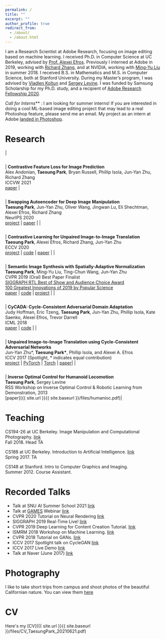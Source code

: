 ```yaml
---
permalink: /
title: ""
excerpt: ""
author_profile: true
redirect_from: 
  - /about/
  - /about.html
---
```


I am a Research Scientist at Adobe Research, focusing on image editing based on machine learning. I received Ph.D. in Computer Science at UC Berkeley, advised by [Prof. Alexei Efros](https://people.eecs.berkeley.edu/~efros/). Previously I interned at Adobe in 2019, working with [Richard Zhang](https://richzhang.github.io/), and at NVIDIA, working with [Ming-Yu Liu](http://www.mingyuliu.net/) in summer 2018. I received B.S. in Mathematics and M.S. in Computer Science, both at Stanford University. During my Master’s program, I was advised by [Vladlen Koltun](http://vladlen.info/) and [Sergey Levine](https://people.eecs.berkeley.edu/~svlevine/). I was funded by Samsung Scholarship for my Ph.D. study, and a recipient of [Adobe Research Fellowship 2020](https://adoberesearch.ctlprojects.com/fellowship/previous-fellowship-award-winners/). 

*Call for Interns***  : I am looking for summer interns! If you are interested in doing a cool ML-based image editing project that may lead to a real Photoshop feature, please send me an email. My project as an intern at Adobe [landed in Photoshop](https://youtu.be/haIZPMBP-40). 

Research
======

| <figure style="width: 120px"> <img src="{{ site.url }}{{ site.baseurl }}/images/contrastive_feature_loss.png" alt=""> </figure> | **Contrastive Feature Loss for Image Prediction**<br/>Alex Andonian, **Taesung Park**, Bryan Russell, Phillip Isola, Jun-Yan Zhu, Richard Zhang<br/>ICCVW 2021<br/>
[paper](https://openaccess.thecvf.com/content/ICCV2021W/AIM/papers/Andonian_Contrastive_Feature_Loss_for_Image_Prediction_ICCVW_2021_paper.pdf)
| <figure style="width: 120px"> <img src="https://taesung.me/SwappingAutoencoder/index_files/church_style_swaps.gif" alt=""> </figure> | **Swapping Autoencoder for Deep Image Manipulation**<br/>**Taesung Park**, Jun-Yan Zhu, Oliver Wang, Jingwan Lu, Eli Shechtman, Alexei Efros, Richard Zhang<br/>NeurIPS 2020<br/>[project](https://taesung.me/SwappingAutoencoder/) \| [paper](https://arxiv.org/abs/2007.00653) |
| <figure style="width: 120px"> <img src="https://taesung.me/ContrastiveUnpairedTranslation/index_files/eccv2020_cut.gif" alt=""> </figure> | **Contrastive Learning for Unpaired Image-to-Image Translation**<br/>**Taesung Park**, Alexei Efros, Richard Zhang, Jun-Yan Zhu<br/>ECCV 2020 <br/>[project](https://taesung.me/ContrastiveUnpairedTranslation/) \| [code](https://github.com/taesungp/contrastive-unpaired-translation) \| [paper](https://arxiv.org/abs/2007.15651) |
| <figure style="width: 120px"> <img src="{{ site.url }}{{ site.baseurl }}/images/spade_thumbnail.jpg" alt=""> </figure> | **Semantic Image Synthesis with Spatially-Adaptive Normalization**<br/>**Taesung Park**, Ming-Yu Liu, Ting-Chun Wang, Jun-Yan Zhu<br/>CVPR 2019 (Oral) Best Paper Finalist <br/> [SIGGRAPH RTL Best of Show and Audience Choice Award](https://news.developer.nvidia.com/gaugan-wins-major-awards-at-siggraph-2019s-real-time-live-competition/) <br/> [100 Greatest Innovations of 2019 by Popular Science](https://www.popsci.com/story/technology/best-of-whats-new-2019/) <br/> [paper](https://arxiv.org/abs/1903.07291) \| [code](https://github.com/NVlabs/SPADE) \| [project](https://nvlabs.github.io/SPADE/) |
| <figure style="width: 120px"> <img src="{{ site.url }}{{ site.baseurl }}/images/cycada.jpg" alt=""> </figure> | **CyCADA: Cycle-Consistent Adversarial Domain Adaptation**<br/>Judy Hoffman, Eric Tzeng, **Taesung Park**, Jun-Yan Zhu, Phillip Isola, Kate Saenko, Alexei Efros, Trevor Darrell<br/>ICML 2018<br/>[paper](https://arxiv.org/pdf/1711.03213.pdf) \| [code](https://github.com/jhoffman/cycada_release) |
| <figure style="width: 120px"> <img src="{{ site.url }}{{ site.baseurl }}/images/CycleGAN.jpg" alt=""> </figure> | **Unpaired Image-to-Image Translation using Cycle-Consistent Adversarial Networks**<br/>Jun-Yan Zhu*, **Taesung Park\***, Phillip Isola, and Alexei A. Efros<br/>ICCV 2017 (Spotlight, * indicates equal contribution) <br/>[project](https://junyanz.github.io/CycleGAN/) \| [PyTorch](https://github.com/junyanz/pytorch-CycleGAN-and-pix2pix) \| [Torch](https://github.com/junyanz/CycleGAN) \| [paper](https://arxiv.org/pdf/1703.10593.pdf)|
| <figure style="width: 120px"> <img src="{{ site.url }}{{ site.baseurl }}/images/humanioc.png" alt=""> </figure> |  **Inverse Optimal Control for Humanoid Locomotion**<br/>**Taesung Park**, Sergey Levine<br/>RSS Workshop on Inverse Optimal Control & Robotic Learning from Demonstration, 2013<br/>[paper]({{ site.url }}{{ site.baseurl }}/files/humanioc.pdf)|

Teaching
======

CS194-26 at UC Berkeley. Image Manipulation and Computational Photography. [link](https://inst.eecs.berkeley.edu/~cs194-26/fa18/)  
Fall 2018. Head TA 

CS188 at UC Berkeley. Introduction to Artificial Intelligence. [link](https://inst.eecs.berkeley.edu/~cs188/)  
Spring 2017. TA

CS148 at Stanford. Intro to Computer Graphics and Imaging.   
Summer 2012. Course Assistant. 

Recorded Talks
======

- Talk at SNU AI Summer School 2021 [link](https://www.youtube.com/watch?v=xjweCi0DFro)
- Talk at [GAMES](http://games-cn.org/) Webinar [link](https://www.bilibili.com/video/BV1e7411c7kR?p=47)
- CVPR 2020 Tutorial on Neural Rendering [link](https://www.neuralrender.com/)
- SIGGRAPH 2019 Real-Time Live! [link](https://youtu.be/Gz9weuemhDA?t=2883)
- CVPR 2019 Deep Learning for Content Creation Tutorial. [link](https://nvlabs.github.io/dl-for-content-creation/)
- ISMRM 2018 Workshop on Machine Learning. [link](https://www.ismrm.org/workshops/2018/Machine/program.htm)
- CVPR 2018 Tutorial on GANs. [link](https://youtu.be/EXLRZr0k8ok?t=46m36s)  
- ICCV 2017 Spotlight talk on CycleGAN [link](https://www.youtube.com/watch?v=AxrKVfjSBiA&feature=youtu.be)   
- ICCV 2017 Live Demo [link](https://www.youtube.com/watch?v=chi6aBvLMT0)  
- Talk at Naver (June 2017) [link](https://www.youtube.com/watch?v=Fkqf3dS9Cqw)  

Photography
=======

I like to take short trips from campus and shoot photos of the beautiful Californian nature. You can view them [here](https://500px.com/taesungpark)

CV
======

Here's my [CV]({{ site.url }}{{ site.baseurl }}/files/CV_TaesungPark_20210621.pdf)
